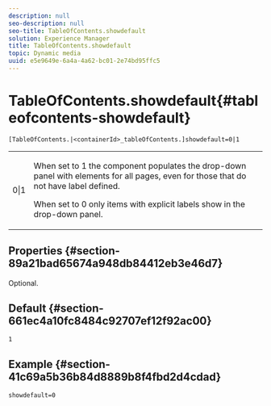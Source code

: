 ```yaml
---
description: null
seo-description: null
seo-title: TableOfContents.showdefault
solution: Experience Manager
title: TableOfContents.showdefault
topic: Dynamic media
uuid: e5e9649e-6a4a-4a62-bc01-2e74bd95ffc5
---
```


# TableOfContents.showdefault{#tableofcontents-showdefault}

`[TableOfContents.|<containerId>_tableOfContents.]showdefault=0|1`

<table id="table_BE34F807437C4955A2A640495E05138F"> 
 <tbody> 
  <tr> 
   <td> <p> <span class="codeph"> 0|1</span> </p> </td> 
   <td> <p> When set to <span class="codeph"> 1</span> the component populates the drop-down panel with elements for all pages, even for those that do not have label defined. </p> <p>When set to <span class="codeph"> 0</span> only items with explicit labels show in the drop-down panel. </p> </td> 
  </tr> 
 </tbody> 
</table>

## Properties {#section-89a21bad65674a948db84412eb3e46d7}

Optional.

## Default {#section-661ec4a10fc8484c92707ef12f92ac00}

`1`

## Example {#section-41c69a5b36b84d8889b8f4fbd2d4cdad}

`showdefault=0` 
